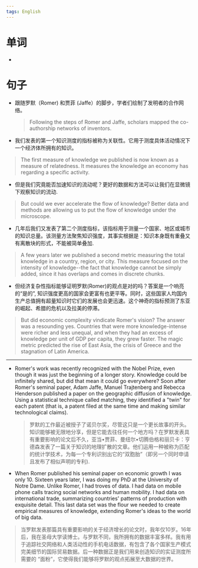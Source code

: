 ```yaml
---
tags: English
---
```




# 单词

-   

# 句子

-   跟随罗默（Romer) 和贾菲 (Jaffe）的脚步，学者们绘制了发明者的合作网络。

    >   Following the steps of Romer and Jaffe, scholars mapped the co-authorship networks of inventors.

-   我们发表的第一个知识测度的指标被称为关联性。它用于测度具体活动情况下一个经济体所拥有的知识。

  >   The first measure of knowledge we published is now known as a measure of relatedness. It measures the knowledge an economy has regarding a specific activity.

-   但是我们究竟能否加速知识的流动呢？更好的数据和方法可以让我们在显微镜下观察知识的流动. 

  >   But could we ever accelerate the flow of knowledge? Better data and methods are allowing us to put the flow of knowledge under the microscope.

-   几年后我们又发表了第二个测度指标，该指标用于测量一个国家、地区或城市的知识总量。该测量方法聚焦知识强度，其事实根据是：知识本身既有重叠又有离散块的形式，不能被简单叠加. 

  >   A few years later we published a second metric measuring the total knowledge in a country, region, or city. This measure focused on the intensity of knowledge--the fact that knowledge cannot be simply added, since it has overlaps and comes in discrete chunks.

-   但经济复杂性指标能够证明罗默(Romer)的观点是对的吗？答案是一个响亮的“是的”, 知识强度更高的国家会更富有也更平等。同时，这些国家人均国内生产总值拥有超量知识时它们的发展也会更迅速。这个神奇的指标预测了东亚的崛起、希腊的危机以及拉美的停滞。

  >   But did economic complexity vindicate Romer's vision? The answer was a resounding yes. Countries that were more knowledge-intense were richer and less unequal, and when they had an excess of knowledge per unit of GDP per capita, they grew faster. The magic metric predicted the rise of East Asia, the crisis of Greece and the stagnation of Latin America.

---

-   Romer's work was recently recognized with the Nobel Prize, even though it was just the beginning of a longer story. Knowledge could be infinitely shared, but did that mean it could go everywhere? Soon after Romer's seminal paper, Adam Jaffe, Manuel Trajtenberg and Rebecca Henderson published a paper on the geographic diffusion of knowledge. Using a statistical technique called matching, they identified a "twin" for each patent (that is, a patent filed at the same time and making similar technological claims).

    >   罗默的工作最近被授子了诺贝尔奖，尽管这只是一个更长故事的开头。知识能够被无限地分享，但是它能去往任何一个地方吗？在罗默发表具有重要影响的论文后不久，亚当•贾菲、曼纽尔•切腾伯格和丽贝卡：亨德森发表了一篇关于知识的地理扩散的文章。他们运用一种被称为匹配的统计学技术，为每一个专利识别出它的“双胞胎”（即另一个同时申请且发布了相似声明的专利).

-   When Romer published his seminal paper on economic growth I was only 10. Sixteen years later, I was doing my PhD at the University of Notre Dame. Unlike Romer, I had troves of data. I had data on mobile phone calls tracing social networks and human mobility. I had data on international trade, summarizing countries' patterns of production with exquisite detail. This last data set was the flour we needed to create empirical measures of knowledge, extending Romer's ideas to the world of big data.

  >    当罗默发表那篇具有重要影响的关于经济增长的论文时，我年仅10岁。16年后，我在圣母大学读博士。与罗默不同，我所拥有的数据丰富多样。我有用于追踪社交网络和人类活动性的手机电话数据，有包含了各个国家生产模式完美细节的国际贸易数据。后一种数据正是我们用来创造知识的实证测度所需要的 “面粉”，它使得我们能够将罗默的观点拓展至大数据的世界。